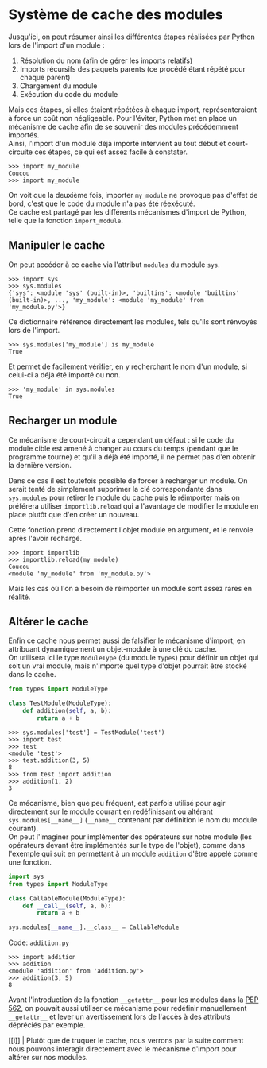 # Système de cache des modules

Jusqu'ici, on peut résumer ainsi les différentes étapes réalisées par Python lors de l'import d'un module :

1. Résolution du nom (afin de gérer les imports relatifs)
2. Imports récursifs des paquets parents (ce procédé étant répété pour chaque parent)
3. Chargement du module
4. Exécution du code du module

Mais ces étapes, si elles étaient répétées à chaque import, représenteraient à force un coût non négligeable.
Pour l'éviter, Python met en place un mécanisme de cache afin de se souvenir des modules précédemment importés.  
Ainsi, l'import d'un module déjà importé intervient au tout début et court-circuite ces étapes, ce qui est assez facile à constater.

```pycon
>>> import my_module
Coucou
>>> import my_module
```

On voit que la deuxième fois, importer `my_module` ne provoque pas d'effet de bord, c'est que le code du module n'a pas été réexécuté.  
Ce cache est partagé par les différents mécanismes d'import de Python, telle que la fonction `import_module`.

## Manipuler le cache

On peut accéder à ce cache via l'attribut `modules` du module `sys`.

```pycon
>>> import sys
>>> sys.modules
{'sys': <module 'sys' (built-in)>, 'builtins': <module 'builtins' (built-in)>, ..., 'my_module': <module 'my_module' from 'my_module.py'>}
```

Ce dictionnaire référence directement les modules, tels qu'ils sont rénvoyés lors de l'import.

```pycon
>>> sys.modules['my_module'] is my_module
True
```

Et permet de facilement vérifier, en y recherchant le nom d'un module, si celui-ci a déjà été importé ou non.

```pycon
>>> 'my_module' in sys.modules
True
```

## Recharger un module

Ce mécanisme de court-circuit a cependant un défaut : si le code du module cible est amené à changer au cours du temps (pendant que le programme tourne) et qu'il a déjà été importé, il ne permet pas d'en obtenir la dernière version.

Dans ce cas il est toutefois possible de forcer à recharger un module.
On serait tenté de simplement supprimer la clé correspondante dans `sys.modules` pour retirer le module du cache puis le réimporter mais on préférera utiliser `importlib.reload` qui a l'avantage de modifier le module en place plutôt que d'en créer un nouveau.

Cette fonction prend directement l'objet module en argument, et le renvoie après l'avoir rechargé.

```pycon
>>> import importlib
>>> importlib.reload(my_module)
Coucou
<module 'my_module' from 'my_module.py'>
```

Mais les cas où l'on a besoin de réimporter un module sont assez rares en réalité.

## Altérer le cache

Enfin ce cache nous permet aussi de falsifier le mécanisme d'import, en attribuant dynamiquement un objet-module à une clé du cache.  
On utilisera ici le type `ModuleType` (du module `types`) pour définir un objet qui soit un vrai module, mais n'importe quel type d'objet pourrait être stocké dans le cache.

```python
from types import ModuleType

class TestModule(ModuleType):
    def addition(self, a, b):
        return a + b
```

```pycon
>>> sys.modules['test'] = TestModule('test')
>>> import test
>>> test
<module 'test'>
>>> test.addition(3, 5)
8
>>> from test import addition
>>> addition(1, 2)
3
```

Ce mécanisme, bien que peu fréquent, est parfois utilisé pour agir directement sur le module courant en redéfinissant ou altérant `sys.modules[__name__]` (`__name__` contenant par définition le nom du module courant).  
On peut l'imaginer pour implémenter des opérateurs sur notre module (les opérateurs devant être implémentés sur le type de l'objet), comme dans l'exemple qui suit en permettant à un module `addition` d'être appelé comme une fonction.

```python
import sys
from types import ModuleType

class CallableModule(ModuleType):
    def __call__(self, a, b):
        return a + b

sys.modules[__name__].__class__ = CallableModule
```
Code: `addition.py`

```pycon
>>> import addition
>>> addition
<module 'addition' from 'addition.py'>
>>> addition(3, 5)
8
```

Avant l'introduction de la fonction `__getattr__` pour les modules dans la [PEP 562](https://peps.python.org/pep-0562/), on pouvait aussi utiliser ce mécanisme pour redéfinir manuellement `__getattr__` et lever un avertissement lors de l'accès à des attributs dépréciés par exemple.

[[i]]
| Plutôt que de truquer le cache, nous verrons par la suite comment nous pouvons interagir directement avec le mécanisme d'import pour altérer sur nos modules.

